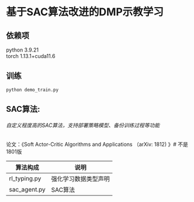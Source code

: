 # 基于SAC算法改进的DMP示教学习

## 依赖项
python 3.9.21  
torch  1.13.1+cuda11.6

## 训练
```
python demo_train.py
```

## SAC算法:

###### 自定义程度高的SAC算法，支持部署策略模型、备份训练过程等功能

论文：《Soft Actor-Critic Algorithms and Applications （arXiv: 1812) 》# 不是1801版

| 算法构成     | 说明                 |
| ------------ | -------------------- |
| rl_typing.py | 强化学习数据类型声明 |
| sac_agent.py | SAC算法         |





